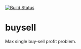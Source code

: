 [![Build Status](https://travis-ci.org/jdpearce/buysell.svg?branch=master)](https://travis-ci.org/jdpearce/buysell)

# buysell
Max single buy-sell profit problem.
